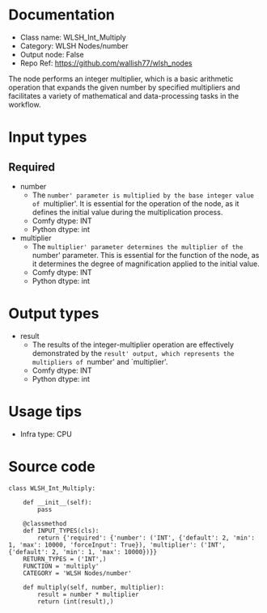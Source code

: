 # Documentation
- Class name: WLSH_Int_Multiply
- Category: WLSH Nodes/number
- Output node: False
- Repo Ref: https://github.com/wallish77/wlsh_nodes

The node performs an integer multiplier, which is a basic arithmetic operation that expands the given number by specified multipliers and facilitates a variety of mathematical and data-processing tasks in the workflow.

# Input types
## Required
- number
    - The `number' parameter is multiplied by the base integer value of `multiplier'. It is essential for the operation of the node, as it defines the initial value during the multiplication process.
    - Comfy dtype: INT
    - Python dtype: int
- multiplier
    - The `multiplier' parameter determines the multiplier of the `number' parameter. This is essential for the function of the node, as it determines the degree of magnification applied to the initial value.
    - Comfy dtype: INT
    - Python dtype: int

# Output types
- result
    - The results of the integer-multiplier operation are effectively demonstrated by the `result' output, which represents the multipliers of `number' and `multiplier'.
    - Comfy dtype: INT
    - Python dtype: int

# Usage tips
- Infra type: CPU

# Source code
```
class WLSH_Int_Multiply:

    def __init__(self):
        pass

    @classmethod
    def INPUT_TYPES(cls):
        return {'required': {'number': ('INT', {'default': 2, 'min': 1, 'max': 10000, 'forceInput': True}), 'multiplier': ('INT', {'default': 2, 'min': 1, 'max': 10000})}}
    RETURN_TYPES = ('INT',)
    FUNCTION = 'multiply'
    CATEGORY = 'WLSH Nodes/number'

    def multiply(self, number, multiplier):
        result = number * multiplier
        return (int(result),)
```
